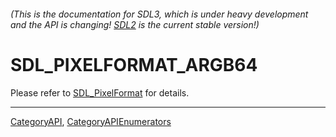 ###### (This is the documentation for SDL3, which is under heavy development and the API is changing! [SDL2](https://wiki.libsdl.org/SDL2/) is the current stable version!)
# SDL_PIXELFORMAT_ARGB64

Please refer to [SDL_PixelFormat](SDL_PixelFormat) for details.

----
[CategoryAPI](CategoryAPI), [CategoryAPIEnumerators](CategoryAPIEnumerators)

